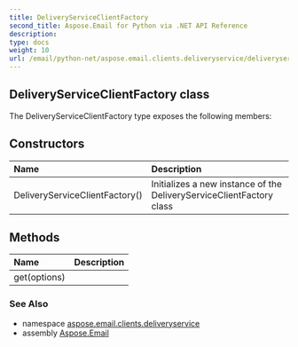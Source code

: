 ```yaml
---
title: DeliveryServiceClientFactory
second_title: Aspose.Email for Python via .NET API Reference
description: 
type: docs
weight: 10
url: /email/python-net/aspose.email.clients.deliveryservice/deliveryserviceclientfactory/
---
```


## DeliveryServiceClientFactory class



The DeliveryServiceClientFactory type exposes the following members:
## Constructors
| Name | Description |
| :- | :- |
|DeliveryServiceClientFactory()|Initializes a new instance of the DeliveryServiceClientFactory class|
## Methods
| Name | Description |
| :- | :- |
|get(options)|  |

### See Also

* namespace [aspose.email.clients.deliveryservice](/email/python-net/aspose.email.clients.deliveryservice/)
* assembly [Aspose.Email](/slides/python-net/)

